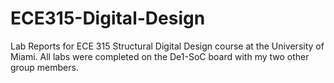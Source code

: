 # ECE315-Digital-Design
Lab Reports for ECE 315 Structural Digital Design course at the University of Miami. All labs were completed on the De1-SoC board with my two other group members.
